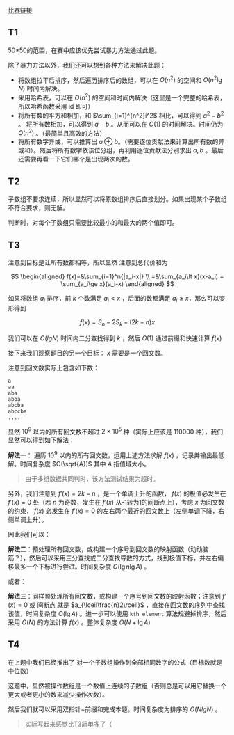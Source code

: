 [比赛链接](https://leetcode.cn/contest/weekly-contest-376/)

## T1

50*50的范围，在赛中应该优先尝试暴力方法通过此题。

除了暴力方法以外，我们还可以想到各种方法来解决此题：

* 将数组拉平后排序，然后遍历排序后的数组，可以在 $O(n^2)$ 的空间和 $O(n^2\lg{N})$ 时间内解决。
* 采用哈希表，可以在 $O(n^2)$ 的空间和时间内解决（这里是一个完整的哈希表，所以哈希函数采用 id 即可）
* 将所有数的平方和相加，和 $\sum_{i=1}^{n^2}i^2$ 相比，可以得到 $a^2-b^2$ 。 将所有数相加，可以得到 $a-b$ 。从而可以在 $O(1)$ 的时间解决。时间仍为 $O(n^2)$ 。（最简单且高效的方法）
* 将所有数字异或，可以推算出 $a\oplus b$。（需要逐位贡献法来计算出所有数的异或和）。然后将所有数字依该位分组，再利用逐位贡献法分别求出 $a,b$ 。最后还需要再看一下它们哪个是出现两次的数。

## T2

子数组不要求连续，所以显然可以将原数组排序后直接划分。如果出现某个子数组不符合要求，则无解。

判断时，对每个子数组只需要比较最小的和最大的两个值即可。

## T3

注意到目标是让所有数都相等，所以显然
注意到总代价和为 

$$
\begin{aligned}
f(x)=&\sum_{i=1}^n{|a_i-x|} \\
=&\sum_{a_i\lt x}(x-a_i) + \sum_{a_i\ge x}(a_i-x)
\end{aligned}
$$

如果将数组 $a_i$ 排序，前 $k$ 个数满足 $a_i\lt x$ ，后面的数都满足 $a_i \ge x$，那么可以变形得到

$$
f(x) = S_n-2S_k+(2k-n)x
$$

我们可以在 $O(lgN)$ 时间内二分查找得到 $k$ ，然后 $O(1)$ 通过前缀和快速计算 $f(x)$ 

接下来我们观察题目的另一个目标： $x$ 需要是一个回文数。

注意到回文数实际上包含如下数：

```
a
aa
aba
abba
abcba
abccba
....
```

显然 $10^9$ 以内的所有回文数不超过 $2\times 10^5$ 种（实际上应该是 $110000$ 种），我们显然可以得到如下解法：

**解法一**： 遍历 $10^9$ 以内的所有回文数，运用上述方法求解 $f(x)$ ，记录并输出最低解。时间复杂度 $O(\sqrt{A})$ 其中 $A$ 指值域大小。

> 由于多组数据共同判时，该方法测试结果为超时。

另外，我们注意到 $f'(x) = 2k-n$ ，是一个单调上升的函数， $f(x)$ 的极值必发生在 $f'(x) = 0$ 处（若 $n$ 为奇数，发生在 $f'(x)$ 从-1转为1的间断点上），考虑 $x$ 为回文数的约束， $f(x)$ 必发生在 $f'(x)=0$ 的左右两个最近的回文数上（左侧单调下降，右侧单调上升）。

因此我们可以：

**解法二**：预处理所有回文数，或构建一个序号到回文数的映射函数（动动脑筋？），然后可以采用三分查找或二分查找导数的方式，找到极值下标，并左右偏移最多一个下标进行尝试。时间复杂度 $O(\lg{n}\lg{A})$ 。

或者：

**解法三**：同样预处理所有回文数，或构建一个序号到回文数的映射函数；注意到 $f'(x)=0$ 或 间断点 就是 $a_{\lceil\frac{n}2\rceil}$ ，直接在回文数的序列中查找该值，时间复杂度 $O(\lg{A})$ 。进一步可以使用 `kth_element` 算法规避掉排序，然后采用 $O(N)$ 的方法计算 $f(x)$ 。整体复杂度 $O(N+\lg{A})$ 

## T4

在上题中我们已经推出了 对一个子数组操作到全部相同数字的公式（目标数就是中位数）

这题中，显然被操作数组是一个数值上连续的子数组（否则总是可以用它替换一个更大或者更小的数来减少操作次数）。

然后我们就可以采用双指针+前缀和完成本题。时间复杂度为排序的 $O(NlgN)$ 。

> 实际写起来感觉比T3简单多了（
